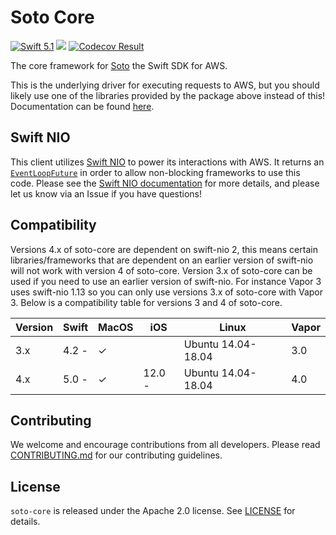 # Soto Core

[<img src="http://img.shields.io/badge/swift-5.1-brightgreen.svg" alt="Swift 5.1" />](https://swift.org)
[<img src="https://github.com/swift-aws/soto-core/workflows/CI/badge.svg" />](https://github.com/swift-aws/soto-core/actions)
[<img src="https://codecov.io/gh/swift-aws/soto-core/branch/main/graph/badge.svg" alt="Codecov Result" />](https://codecov.io/gh/swift-aws/soto-core)

The core framework for [Soto](https://github.com/swift-aws/soto) the Swift SDK for AWS.

This is the underlying driver for executing requests to AWS, but you should likely use one of the libraries provided by the package above instead of this! Documentation can be found [here](https://swift-aws.github.io/soto-core).

## Swift NIO

This client utilizes [Swift NIO](https://github.com/apple/swift-nio#conceptual-overview) to power its interactions with AWS. It returns an [`EventLoopFuture`](https://apple.github.io/swift-nio/docs/current/NIO/Classes/EventLoopFuture.html) in order to allow non-blocking frameworks to use this code. Please see the [Swift NIO documentation](https://apple.github.io/swift-nio/) for more details, and please let us know via an Issue if you have questions!

## Compatibility

Versions 4.x of soto-core are dependent on swift-nio 2, this means certain libraries/frameworks that are dependent on an earlier version of swift-nio will not work with version 4 of soto-core. Version 3.x of soto-core can be used if you need to use an earlier version of swift-nio. For instance Vapor 3 uses swift-nio 1.13 so you can only use versions 3.x of soto-core with Vapor 3. Below is a compatibility table for versions 3 and 4 of soto-core.

| Version | Swift | MacOS | iOS    | Linux              | Vapor  |
|---------|-------|-------|--------|--------------------|--------|
| 3.x     | 4.2 - | ✓     |        | Ubuntu 14.04-18.04 | 3.0    |
| 4.x     | 5.0 - | ✓     | 12.0 - | Ubuntu 14.04-18.04 | 4.0    |

## Contributing

We welcome and encourage contributions from all developers. Please read [CONTRIBUTING.md](CONTRIBUTING.md) for our contributing guidelines.

## License

`soto-core` is released under the Apache 2.0 license. See [LICENSE](LICENSE) for details.
